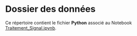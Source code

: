 # Dossier des données  
Ce répertoire contient le fichier **Python** associé au Notebook [Traitement_Signal.ipynb](./Notebook_Traitement_Signal.ipynb).
